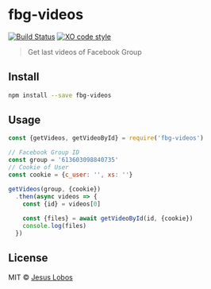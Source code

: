 # fbg-videos

[![Build Status](https://travis-ci.org/jlobos/fbg-videos.svg?branch=master)](https://travis-ci.org/jlobos/fbg-videos)
[![XO code style](https://img.shields.io/badge/code_style-XO-5ed9c7.svg)](https://github.com/sindresorhus/xo)

> Get last videos of Facebook Group

## Install

```bash
npm install --save fbg-videos
```

## Usage 

```js
const {getVideos, getVideoById} = require('fbg-videos')

// Facebook Group ID
const group = '613603098840735'
// Cookie of User
const cookie = {c_user: '', xs: ''}

getVideos(group, {cookie})
  .then(async videos => {
    const {id} = videos[0]
    
    const {files} = await getVideoById(id, {cookie})
    console.log(files)
  })
```

## License

MIT © [Jesus Lobos](https://jlobos.com/)
